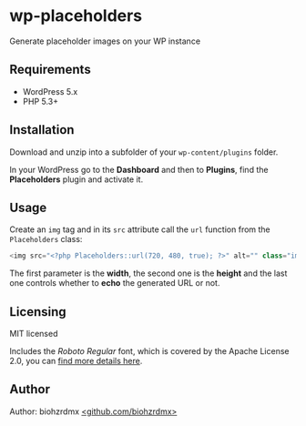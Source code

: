 # wp-placeholders

Generate placeholder images on your WP instance

## Requirements

 - WordPress 5.x
 - PHP 5.3+

## Installation

Download and unzip into a subfolder of your `wp-content/plugins` folder.

In your WordPress go to the **Dashboard** and then to **Plugins**, find the **Placeholders** plugin and activate it.

## Usage

Create an `img` tag and in its `src` attribute call the `url` function from the `Placeholders` class:

```php
<img src="<?php Placeholders::url(720, 480, true); ?>" alt="" class="img-responsive">
```

The first parameter is the **width**, the second one is the **height** and the last one controls whether to **echo** the generated URL or not.

## Licensing

MIT licensed

Includes the _Roboto Regular_ font, which is covered by the Apache License 2.0, you can [find more details here](https://github.com/google/roboto/).

## Author

Author: biohzrdmx [<github.com/biohzrdmx>](https://github.com/biohzrdmx)